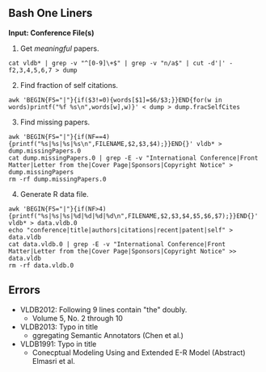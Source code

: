 ## Bash One Liners
__Input: Conference File(s)__

1. Get _meaningful_ papers.
```
cat vldb* | grep -v "^[0-9]\+$" | grep -v "n/a$" | cut -d'|' -f2,3,4,5,6,7 > dump
```
2. Find fraction of self citations.
  ```
  awk 'BEGIN{FS="|"}{if($3!=0){words[$1]=$6/$3;}}END{for(w in words)printf("%f %s\n",words[w],w)}' < dump > dump.fracSelfCites
  ```
3. Find missing papers.
  ```
  awk 'BEGIN{FS="|"}{if(NF==4){printf("%s|%s|%s|%s\n",FILENAME,$2,$3,$4);}}END{}' vldb* > dump.missingPapers.0
  cat dump.missingPapers.0 | grep -E -v "International Conference|Front Matter|Letter from the|Cover Page|Sponsors|Copyright Notice" > dump.missingPapers
  rm -rf dump.missingPapers.0
  ```
4. Generate R data file.
  ```
  awk 'BEGIN{FS="|"}{if(NF>4){printf("%s|%s|%s|%d|%d|%d|%d\n",FILENAME,$2,$3,$4,$5,$6,$7);}}END{}' vldb* > data.vldb.0
  echo "conference|title|authors|citations|recent|patent|self" > data.vldb
  cat data.vldb.0 | grep -E -v "International Conference|Front Matter|Letter from the|Cover Page|Sponsors|Copyright Notice" >> data.vldb
  rm -rf data.vldb.0
  ```

## Errors

* VLDB2012: Following 9 lines contain "the" doubly. 
  * Volume 5, No. 2 through 10
* VLDB2013: Typo in title
  * ggregating Semantic Annotators (Chen et al.)
* VLDB1991: Typo in title
  * Conecptual Modeling Using and Extended E-R Model (Abstract) Elmasri et al.

